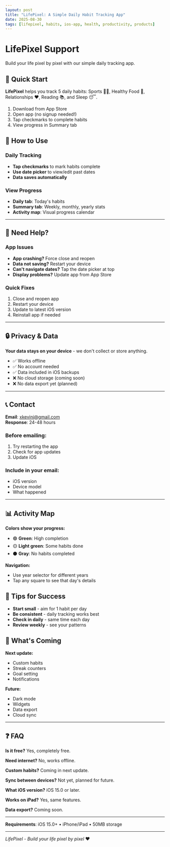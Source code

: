 ```yaml
---
layout: post
title: "LifePixel: A Simple Daily Habit Tracking App"
date: 2025-08-30
tags: [lifepixel, habits, ios-app, health, productivity, products]
---
```


# LifePixel Support

Build your life pixel by pixel with our simple daily tracking app.

## 📱 Quick Start

**LifePixel** helps you track 5 daily habits: Sports 🏃‍♂️, Healthy Food 🥗, Relationships ❤️, Reading 📚, and Sleep 😴.

1. Download from App Store
2. Open app (no signup needed!)
3. Tap checkmarks to complete habits
4. View progress in Summary tab

## 🎯 How to Use

### Daily Tracking
- **Tap checkmarks** to mark habits complete
- **Use date picker** to view/edit past dates
- **Data saves automatically**

### View Progress
- **Daily tab**: Today's habits
- **Summary tab**: Weekly, monthly, yearly stats
- **Activity map**: Visual progress calendar

---

## 🔧 Need Help?

### App Issues
- **App crashing?** Force close and reopen
- **Data not saving?** Restart your device
- **Can't navigate dates?** Tap the date picker at top
- **Display problems?** Update app from App Store

### Quick Fixes
1. Close and reopen app
2. Restart your device
3. Update to latest iOS version
4. Reinstall app if needed

---

## 🔒 Privacy & Data

**Your data stays on your device** - we don't collect or store anything.

- ✅ Works offline
- ✅ No account needed
- ✅ Data included in iOS backups
- ❌ No cloud storage (coming soon)
- ❌ No data export yet (planned)

---

## 📞 Contact

**Email**: xkevinj@gmail.com  
**Response**: 24-48 hours

### Before emailing:
1. Try restarting the app
2. Check for app updates
3. Update iOS

### Include in your email:
- iOS version
- Device model  
- What happened

---

## 📊 Activity Map

**Colors show your progress:**
- 🟢 **Green**: High completion  
- 🟡 **Light green**: Some habits done
- ⚫ **Gray**: No habits completed

**Navigation:**
- Use year selector for different years
- Tap any square to see that day's details

## 🚀 Tips for Success

- **Start small** - aim for 1 habit per day
- **Be consistent** - daily tracking works best  
- **Check in daily** - same time each day
- **Review weekly** - see your patterns

## 🔄 What's Coming

**Next update:**
- Custom habits
- Streak counters
- Goal setting
- Notifications

**Future:**
- Dark mode
- Widgets  
- Data export
- Cloud sync

---

## ❓ FAQ

**Is it free?** Yes, completely free.

**Need internet?** No, works offline.

**Custom habits?** Coming in next update.

**Sync between devices?** Not yet, planned for future.

**What iOS version?** iOS 15.0 or later.

**Works on iPad?** Yes, same features.

**Data export?** Coming soon.

---

**Requirements**: iOS 15.0+ • iPhone/iPad • 50MB storage

---

*LifePixel - Build your life pixel by pixel* ❤️